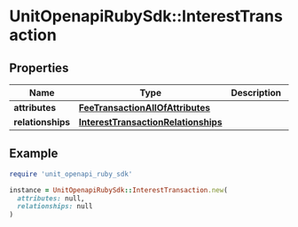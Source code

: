 # UnitOpenapiRubySdk::InterestTransaction

## Properties

| Name | Type | Description | Notes |
| ---- | ---- | ----------- | ----- |
| **attributes** | [**FeeTransactionAllOfAttributes**](FeeTransactionAllOfAttributes.md) |  |  |
| **relationships** | [**InterestTransactionRelationships**](InterestTransactionRelationships.md) |  |  |

## Example

```ruby
require 'unit_openapi_ruby_sdk'

instance = UnitOpenapiRubySdk::InterestTransaction.new(
  attributes: null,
  relationships: null
)
```

